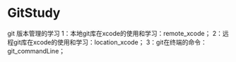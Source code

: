 # GitStudy
git 版本管理的学习   1：本地git库在xcode的使用和学习：remote_xcode； 2：远程git库在xcode的使用和学习：location_xcode； 3：git在终端的命令：git_commandLine；
